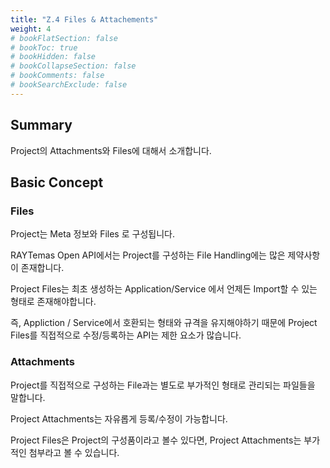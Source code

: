 ```yaml
---
title: "Z.4 Files & Attachements"
weight: 4
# bookFlatSection: false
# bookToc: true
# bookHidden: false
# bookCollapseSection: false
# bookComments: false
# bookSearchExclude: false
---
```


## Summary

Project의 Attachments와 Files에 대해서 소개합니다.

## Basic Concept

### Files

Project는 Meta 정보와 Files 로 구성됩니다. 

RAYTemas Open API에서는 Project를 구성하는 File Handling에는 많은 제약사항이 존재합니다.

Project Files는 최초 생성하는 Application/Service 에서 언제든 Import할 수 있는 형태로 존재해야합니다.

즉, Appliction / Service에서 호환되는 형태와 규격을 유지해야하기 때문에 Project Files를 직접적으로 수정/등록하는 API는 제한 요소가 많습니다.

### Attachments

Project를 직접적으로 구성하는 File과는 별도로 부가적인 형태로 관리되는 파일들을 말합니다.

Project Attachments는 자유롭게 등록/수정이 가능합니다.

Project Files은 Project의 구성품이라고 볼수 있다면, Project Attachments는 부가적인 첨부라고 볼 수 있습니다.